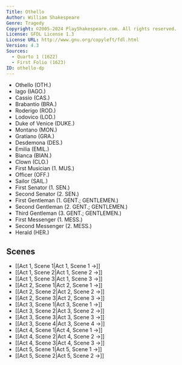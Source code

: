 ```yaml
---
Title: Othello
Author: William Shakespeare
Genre: Tragedy
Copyright: ©2005-2024 PlayShakespeare.com. All rights reserved.
License: GFDL License 1.3
License URL: http://www.gnu.org/copyleft/fdl.html
Version: 4.3
Sources:
  - Quarto 1 (1622)
  - First Folio (1623)
ID: othello-dp
---
```


- Othello (OTH.)
- Iago (IAGO.)
- Cassio (CAS.)
- Brabantio (BRA.)
- Roderigo (ROD.)
- Lodovico (LOD.)
- Duke of Venice (DUKE.)
- Montano (MON.)
- Gratiano (GRA.)
- Desdemona (DES.)
- Emilia (EMIL.)
- Bianca (BIAN.)
- Clown (CLO.)
- First Musician (1. MUS.)
- Officer (OFF.)
- Sailor (SAIL.)
- First Senator (1. SEN.)
- Second Senator (2. SEN.)
- First Gentleman (1. GENT.; GENTLEMEN.)
- Second Gentleman (2. GENT.; GENTLEMEN.)
- Third Gentleman (3. GENT.; GENTLEMEN.)
- First Messenger (1. MESS.)
- Second Messenger (2. MESS.)
- Herald (HER.)

## Scenes

- [[Act 1, Scene 1|Act 1, Scene 1 →]]
- [[Act 1, Scene 2|Act 1, Scene 2 →]]
- [[Act 1, Scene 3|Act 1, Scene 3 →]]
- [[Act 2, Scene 1|Act 2, Scene 1 →]]
- [[Act 2, Scene 2|Act 2, Scene 2 →]]
- [[Act 2, Scene 3|Act 2, Scene 3 →]]
- [[Act 3, Scene 1|Act 3, Scene 1 →]]
- [[Act 3, Scene 2|Act 3, Scene 2 →]]
- [[Act 3, Scene 3|Act 3, Scene 3 →]]
- [[Act 3, Scene 4|Act 3, Scene 4 →]]
- [[Act 4, Scene 1|Act 4, Scene 1 →]]
- [[Act 4, Scene 2|Act 4, Scene 2 →]]
- [[Act 4, Scene 3|Act 4, Scene 3 →]]
- [[Act 5, Scene 1|Act 5, Scene 1 →]]
- [[Act 5, Scene 2|Act 5, Scene 2 →]]
